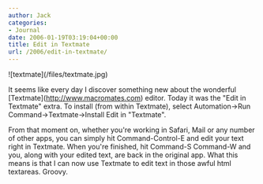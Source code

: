 ```yaml
---
author: Jack
categories:
- Journal
date: 2006-01-19T03:19:04+00:00
title: Edit in Textmate
url: /2006/edit-in-textmate/
---
```


!\[textmate\](/files/textmate.jpg) 

It seems like every day I discover something new about the wonderful \[Textmate\](<http://www.macromates.com>) editor. Today it was the "Edit in Textmate" extra. To install (from within Textmate), select Automation->Run Command->Textmate->Install Edit in "Textmate". 

From that moment on, whether you're working in Safari, Mail or any number of other apps, you can simply hit Command-Control-E and edit your text right in Textmate. When you're finished, hit Command-S Command-W and you, along with your edited text, are back in the original app. What this means is that I can now use Textmate to edit text in those awful html textareas. Groovy.